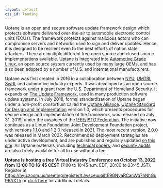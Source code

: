 ```yaml
---
layout: default
css_id: landing
---
```


Uptane is an open and secure software update framework design which protects software delivered over-the-air to
automobile electronic control units (ECUs).  The framework protects against malicious actors who can
compromise servers and networks used to sign and deliver updates.  Hence, it is designed to be resilient even to the best efforts of nation state
attackers. There are multiple different free open source and closed source
implementations available.  Uptane is integrated into [Automotive Grade Linux](https://www.automotivelinux.org/),
an open source system currently used by many large OEMs, and has also been adopted by a number of U.S. and international manufacturers.

Uptane was first created in 2016 in a collaboration between [NYU](https://engineering.nyu.edu/), [UMTRI](https://www.umtri.umich.edu/), [SwRI](https://www.swri.org/), and automotive industry experts. It was developed as an open source framework under a grant from the U.S. Department of Homeland Security. It expands on [The Update Framework](https://theupdateframework.io/), used in many production software update systems. In July 2018, formal standardization of Uptane began under a non-profit consortium called the [Uptane
Alliance](https://ieee-isto.org/member_programs/uptane-alliance/). [Uptane Standard for Design and Implementation](https://github.com/uptane/uptane-standard/releases/download/1.0.0/ieee-isto-6100.1.0.0.uptane-standard.html) version 1.0, which presents procedures for secure design and implementation of the framework, was released on July 31, 2019, under the auspices of the [IEEE/ISTO Federation](https://ieee-isto.org/). The initiative now
continues as a Linux Foundation Joint Development Foundation project, with versions [1.1.0](/papers/uptane-standard.1.1.0.html) and [1.2.0](/papers/uptane-standard.1.2.0.html) released in 2021. The most recent version, [2.0.0](/papers/uptane-standard.2.0.0.html) was released in March 2022. Recommended deployment strategies are under active development, and are published and regularly updated [on this site](/deployment-considerations/index.html). All Uptane materials, including [technical papers](https://uptane.github.io/publications.html), and
[security audits](https://uptane.github.io/audits.html) are also freely available for all to use without a fee.

**Uptane is hosting a free Virtual Industry Conference on October 13, 2022 from 13:00 TO 16:45 CEST** (7:00 to 10:45 a.m. EDT, 20:00 to 23:45 JST). Register at https://nyu.zoom.us/meeting/register/tJwsceuuqjItE9GNyaRCanWq7hNhGu96AXTh  or [click here](https://uptane.github.io/papers/22Uptane_conference_complete.pdf) for additional details.
